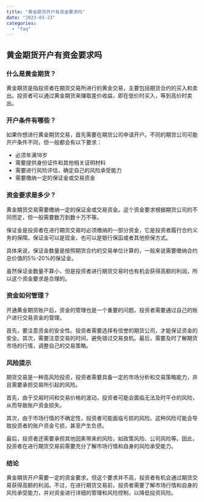 ```yaml
---
title: "黄金期货开户有资金要求吗"
date: "2023-03-23"
categories: 
  - "faq"
---
```


## 黄金期货开户有资金要求吗

### 什么是黄金期货？

黄金期货是指投资者在期货交易所进行的黄金交易，主要包括期货合约的买入和卖出。投资者可以通过黄金期货来赚取差价收益，即在低价时买入，等到高价时卖出。

### 开户条件有哪些？

如果你想进行黄金期货交易，首先需要在期货公司申请开户。不同的期货公司可能开户条件不同，但一般都会有以下要求：

- 必须年满18岁
- 需要提供身份证件和其他相关证明材料
- 需要进行风险评估，确定自己的风险承受能力
- 需要缴纳一定的保证金或交易资金

### 资金要求是多少？

黄金期货交易需要缴纳一定的保证金或交易资金。这个资金要求根据期货公司的不同而定，但一般需要数万到数十万不等。

保证金是投资者在进行期货交易时必须缴纳的一部分资金，它是投资者履行合约义务的保障。保证金可以是现金，也可以是银行保函或者其他担保方式。

具体来说，保证金数量是按照期货合约的交易单位计算的，一般来说需要缴纳合约总价值的5%-20%的保证金。

虽然保证金数量不算小，但是投资者进行期货交易时也有机会获得高额的利润，所以这个资金要求是合理的。

### 资金如何管理？

开通黄金期货账户后，资金的管理也是一个重要的问题。投资者需要通过自己的账户进行交易资金的管理。

首先，要注意资金的安全性。投资者需要选择有信誉的期货公司，才能保证资金的安全。其次，需要注意交易的时间，避免错过交易良机。最后，需要及时了解期货市场的行情，调整自己的交易策略。

### 风险提示

期货交易是一种高风险投资，投资者需要具备一定的市场分析和交易策略能力，并且需要承担交易所引起的风险。

首先，由于交易时间和交易价格的波动，投资者可能会面临无法及时平仓的风险，从而导致账户资金损失。

其次，由于市场行情的不确定性，投资者可能面临亏损的风险。这种风险可能会导致投资者的账户资金亏损，甚至产生负债。

最后，投资者还需要承担其他因素带来的风险，如政策风险、公司风险等。因此，投资者在进行期货交易前需要充分了解市场行情和自身的风险承受能力。

### 结论

黄金期货开户需要一定的资金要求，但这个要求并不高，投资者有机会通过期货交易获得高额的利润。不过，在进行期货交易前，投资者需要了解市场行情和自身的风险承受能力，并对资金进行详细的管理和风险控制，以降低投资风险。
